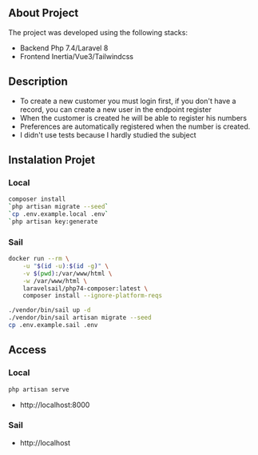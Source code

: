 ## About Project

The project was developed using the following stacks:

- Backend Php 7.4/Laravel 8
- Frontend Inertia/Vue3/Tailwindcss

## Description

- To create a new customer you must login first, if you don't have a record, you can create a new user in the endpoint register
- When the customer is created he will be able to register his numbers
- Preferences are automatically registered when the number is created.
- I didn't use tests because I hardly studied the subject

## Instalation Projet

### Local

```bash
composer install
`php artisan migrate --seed`
`cp .env.example.local .env`
`php artisan key:generate
```

### Sail

```bash
docker run --rm \
    -u "$(id -u):$(id -g)" \
    -v $(pwd):/var/www/html \
    -w /var/www/html \
    laravelsail/php74-composer:latest \
    composer install --ignore-platform-reqs

./vendor/bin/sail up -d
./vendor/bin/sail artisan migrate --seed
cp .env.example.sail .env
```

## Access

### Local

```bash
php artisan serve
```

- http://localhost:8000

### Sail

- http://localhost
